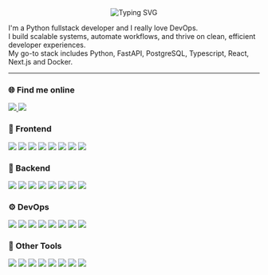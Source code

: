 <div align="center">
  <img src="https://readme-typing-svg.herokuapp.com?font=Jetbrains+Mono&size=40&duration=3000&color=F7F7F7&center=true&vCenter=true&multiline=true&repeat=false&width=700&height=150&lines=Hi+%F0%9F%91%8B+I'm+Ivan;Python+Fullstack+Developer" alt="Typing SVG" />
</div>

<p align="left">
I'm a Python fullstack developer and I really love DevOps.<br/>
I build scalable systems, automate workflows, and thrive on clean, efficient developer experiences.<br/>
My go-to stack includes Python, FastAPI, PostgreSQL, Typescript, React, Next.js and Docker.
</p>

---

### 🌐 Find me online

<p align="left">
  <a href="https://t.me/schr1k_work" target="_blank">
      <img src="https://img.shields.io/badge/Telegram-black?style=for-the-badge&logo=telegram" />
  </a>
  <a href="https://shr1k.tw1.ru" target="_blank">
      <img src="https://img.shields.io/badge/Website-black?style=for-the-badge&logo=googlechrome" />
  </a>
</p>

### 🚀 Frontend
<p align="left">
  <img src="https://img.shields.io/badge/HTML-black?style=for-the-badge&logo=html5" />
  <img src="https://img.shields.io/badge/CSS-black?style=for-the-badge&logo=css" />
  <img src="https://img.shields.io/badge/JavaScript-black?style=for-the-badge&logo=javascript" />
  <img src="https://img.shields.io/badge/TypeScript-black?style=for-the-badge&logo=typescript" />
  <img src="https://img.shields.io/badge/React-black?style=for-the-badge&logo=react" />
  <img src="https://img.shields.io/badge/Next.js-black?style=for-the-badge&logo=nextdotjs&logoColor=white" />
  <img src="https://img.shields.io/badge/Chakra UI-black?style=for-the-badge&logo=chakraui" />
  <img src="https://img.shields.io/badge/Redux-black?style=for-the-badge&logo=redux" />
</p>

### 🧠 Backend
<p align="left">
  <img src="https://img.shields.io/badge/Python-black?style=for-the-badge&logo=python" />
  <img src="https://img.shields.io/badge/FastAPI-black?style=for-the-badge&logo=fastapi" />
  <img src="https://img.shields.io/badge/Pydantic-black?style=for-the-badge&logo=pydantic" />
  <img src="https://img.shields.io/badge/PostgreSQL-black?style=for-the-badge&logo=postgresql" />
  <img src="https://img.shields.io/badge/Redis-black?style=for-the-badge&logo=redis" />
  <img src="https://img.shields.io/badge/ClickHouse-black?style=for-the-badge&logo=clickhouse" />
  <img src="https://img.shields.io/badge/Celery-black?style=for-the-badge&logo=celery" />
  <img src="https://img.shields.io/badge/RabbitMQ-black?style=for-the-badge&logo=rabbitmq" />
</p>

### ⚙️ DevOps
<p align="left">
  <img src="https://img.shields.io/badge/Docker-black?style=for-the-badge&logo=docker" />
  <img src="https://img.shields.io/badge/Kubernetes-black?style=for-the-badge&logo=kubernetes" />
  <img src="https://img.shields.io/badge/Nginx-black?style=for-the-badge&logo=nginx" />
  <img src="https://img.shields.io/badge/Ansible-black?style=for-the-badge&logo=ansible" />
  <img src="https://img.shields.io/badge/pre--commit-black?style=for-the-badge&logo=pre-commit" />
  <img src="https://img.shields.io/badge/GH Actions-black?style=for-the-badge&logo=githubactions" />
  <img src="https://img.shields.io/badge/PM2-black?style=for-the-badge&logo=pm2" />
  <img src="https://img.shields.io/badge/Cloudflare-black?style=for-the-badge&logo=cloudflare" />
</p>

### 🔧 Other Tools
<p align="left">
  <img src="https://img.shields.io/badge/Git-black?style=for-the-badge&logo=git" />
  <img src="https://img.shields.io/badge/Aiogram-black?style=for-the-badge&logo=telegram" />
  <img src="https://img.shields.io/badge/Grafana-black?style=for-the-badge&logo=grafana" />
  <img src="https://img.shields.io/badge/Prometheus-black?style=for-the-badge&logo=prometheus" />
  <img src="https://img.shields.io/badge/uv-black?style=for-the-badge&logo=uv" />
  <img src="https://img.shields.io/badge/ruff-black?style=for-the-badge&logo=ruff" />
  <img src="https://img.shields.io/badge/ESLint-black?style=for-the-badge&logo=eslint" />
  <img src="https://img.shields.io/badge/Prettier-black?style=for-the-badge&logo=prettier" />
</p>
